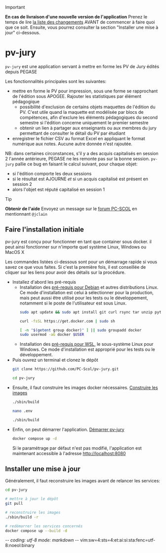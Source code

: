 > [!IMPORTANT]
> **En cas de livraison d'une nouvelle version de l'application**
> Prenez le temps de lire [la liste des changements](CHANGES.md) AVANT de
> commencer à faire quoi que ce soit. Ensuite, vous pourrez consulter la section
> "Installer une mise à jour" ci-dessous.

# pv-jury

`pv-jury` est une application servant à mettre en forme les PV de Jury édités
depuis PEGASE

Les fonctionnalités principales sont les suivantes:
- mettre en forme le PV pour impression, sous une forme se rapprochant de
  l'édition sous APOGEE. Rajouter les statistiques par élément pédagogique
  - possibilité d'exclusion de certains objets maquettes de l'édition du PV.
    C'est utile quand la maquette est modélisée par blocs de compétences, afin
    d'exclure les éléments pédagogiques du second semestre si l'édition concerne
    uniquement le premier semestre
  - obtenir un lien à partager aux enseignants ou aux membres du jury permettant
    de consulter le détail du PV par étudiant
- enregistrer le fichier CSV au format Excel en appliquant le format numérique
  aux notes. Aucune autre donnée n'est rajoutée.

NB: dans certaines circonstances, s'il y a des acquis capitalisés en session 2
l'année antérieure, PEGASE ne les remonte pas sur la bonne session. `pv-jury`
pallie ce bug en faisant le calcul suivant, pour chaque objet:
- si l'édition comporte les deux sessions
- si le résultat est AJOURNE *et*
  si un acquis capitalisé est présent en session 2
- alors l'objet est réputé capitalisé en session 1

> [!TIP]
> **Obtenir de l'aide**
> Envoyez un message sur le [forum PC-SCOL](https://forum.pc-scol.fr)
> en mentionnant `@jclain`

## Faire l'installation initiale

pv-jury est conçu pour fonctionner en tant que container sous docker. il peut
ainsi fonctionner sur n'importe quel système Linux, Windows ou MacOS X

Les commandes listées ci-dessous sont pour un démarrage rapide si vous savez ce
que vous faites. Si c'est la première fois, il est conseillée de cliquer sur les
liens pour avoir des détails sur la procédure.

* Installez d'abord les pré-requis
  * Installation des [pré-requis pour Debian](documentation/00prerequis-linux.md)
    et autres distributions Linux. Ce mode d'installation est celui à
    sélectionner pour la production, mais peut aussi être utilisé pour les tests
    ou le développement, notamment si le poste de l'utilisateur est sous Linux.
    ~~~sh
    sudo apt update && sudo apt install git curl rsync tar unzip python3 gawk
    ~~~
    ~~~sh
    curl -fsSL https://get.docker.com | sudo sh
    ~~~
    ~~~sh
    [ -n "$(getent group docker)" ] || sudo groupadd docker
    sudo usermod -aG docker $USER
    ~~~
  * Installation des [pré-requis pour WSL](documentation/00prerequis-wsl.md), le
    sous-système Linux pour Windows. Ce mode d'installation est approprié pour
    les tests ou le développement.
* Puis ouvrez un terminal et clonez le dépôt
  ~~~sh
  git clone https://github.com/PC-Scol/pv-jury.git
  ~~~
  ~~~sh
  cd pv-jury
  ~~~
* Ensuite, il faut construire les images docker nécessaires.
  [Construire les images](documentation/02construire-images.md)
  ~~~sh
  ./sbin/build
  ~~~
  ~~~sh
  nano .env
  ~~~
  ~~~sh
  ./sbin/build
  ~~~
* Enfin, on peut démarrer l'application.
  [Démarrer pv-jury](documentation/03demarrage.md)
  ~~~sh
  docker compose up -d
  ~~~
  Si le paramétrage par défaut n'est pas modifié, l'application est maintenant
  accessible à l'adresse <http://localhost:8080>

## Installer une mise à jour

Généralement, il faut reconstruire les images avant de relancer les services:
~~~sh
cd pv-jury

# mettre à jour le dépôt
git pull

# reconstruire les images
./sbin/build -r

# redémarrer les services concernés
docker compose up --build -d
~~~

-*- coding: utf-8 mode: markdown -*- vim:sw=4:sts=4:et:ai:si:sta:fenc=utf-8:noeol:binary
